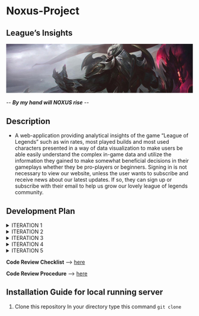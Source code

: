 # Noxus-Project
## League’s Insights

![Noxus](darius-god-king.jpg)

   -- ***By my hand will NOXUS rise*** --

## Description 
             
   - A web-application providing analytical insights of the game “League of Legends” such as win rates, most played builds and most used characters presented in a way of data visualization to make users be able easily understand the complex in-game data and utilize the information they gained to make somewhat beneficial decisions in their gameplays whether they be pro-players or beginners.
Signing in is not necessary to view our website, unless the user wants to subscribe and receive news about our latest updates. If so, they can sign up or subscribe with their email to help us grow our lovely league of legends community.

## Development Plan

<details>
  <summary> ITERATION 1 </summary>
  <p> 

#### PRIORITY
1. Proposal [Single mode + Review]
2. Wiki [Single player]
3. Project Task board [Single player]
4. index.html [1-2 player]
	- Contact us [Single mode]
	- Blank champion page [Single mode]
5. CSS stylesheet[Co-op]
6. Server[Deploy]

#### GOAL
1. Create Homepage and Contact us.
2. Manage Wiki and Readme.

#### FEATURES
1. Home page.
2. Contact Us page.

#### ACCEPTANCE CRITERIA
1. Home page working and stable.
2. Wiki look good and easy to read.

</p>
  </details>

<details>
  <summary> ITERATION 2 </summary>
  <p> 

#### PRIORITY
1. Find data sources
2. Mine data
3. Search bar function
4. Github page availability
5. Improves Home page

#### GOAL
1. Readable champions data.
2. Search bar.
3. Improved Home page.

#### FEATURES
1. json data.
2. Search function

#### ACCEPTANCE CRITERIA
1. Available data for next iteration.

</p>
  </details>

<details>
  <summary> ITERATION 3 </summary>
  <p> 

#### PRIORITY
1. Models Planning
2. Champion Class
3. Contact us Page
4. User experience report.
5. GUI improvement according to UX.

#### GOAL
1. Contact us Page.
2. Improves designs of GUI.
3. Viable Models for database.

#### FEATURES
1. Contact_us.html

#### ACCEPTANCE CRITERIA
1. Working Contact us Page.
2. Possibly improved GUI.
3. Finished Models class.

</p>
  </details>
  
  <details>
  <summary> ITERATION 4 </summary>
  <p> 

#### PRIORITY
1. Viable Models for database.
2. Web app model.

#### GOAL
1. Contact us Page.
2. Home page.
3. Viable Models for database.

#### FEATURES
1. Index.html.
2. Contact_us.html.

#### ACCEPTANCE CRITERIA
1. Working contact us and home page.
2. Working Model data base for web app.

</p>
  </details>

<details>
  <summary> ITERATION 5 </summary>
  <p> 

#### PRIORITY
1. Continue database models.
2. Merging all page together. 
3. Admin logging.

#### GOAL
1. Merging all page.
2. Viable Models for database.

#### FEATURES
1. Admin login

#### ACCEPTANCE CRITERIA
1. Working Web application.
2. Working admin page.
3. Working admin logging
4. Finished Models class.

  </p>
</details>
  
**Code Review Checklist** --> [here](../../wiki/Checklist)

**Code Review Procedure** --> [here](../..wiki/Procedure)

## Installation Guide for local running server
1. Clone this repository
In your directory type this command
`git clone `

